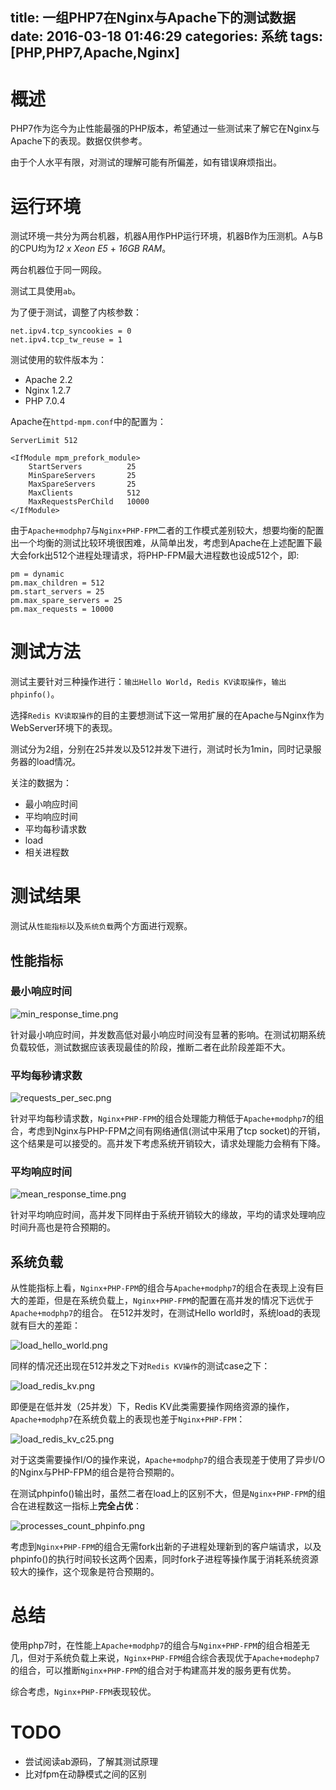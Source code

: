 title: 一组PHP7在Nginx与Apache下的测试数据
date: 2016-03-18 01:46:29
categories: 系统
tags: [PHP,PHP7,Apache,Nginx]
---

# 概述

PHP7作为迄今为止性能最强的PHP版本，希望通过一些测试来了解它在Nginx与Apache下的表现。数据仅供参考。

由于个人水平有限，对测试的理解可能有所偏差，如有错误麻烦指出。

<!-- more -->

# 运行环境

测试环境一共分为两台机器，机器A用作PHP运行环境，机器B作为压测机。A与B的CPU均为*12 x Xeon E5* + *16GB RAM*。

两台机器位于同一网段。

测试工具使用`ab`。

为了便于测试，调整了内核参数：

```
net.ipv4.tcp_syncookies = 0
net.ipv4.tcp_tw_reuse = 1
```

测试使用的软件版本为：

+ Apache 2.2
+ Nginx 1.2.7
+ PHP 7.0.4

Apache在`httpd-mpm.conf`中的配置为：

```
ServerLimit 512

<IfModule mpm_prefork_module>
    StartServers          25
    MinSpareServers       25
    MaxSpareServers       25
    MaxClients            512
    MaxRequestsPerChild   10000
</IfModule>
```

由于`Apache+modphp7`与`Nginx+PHP-FPM`二者的工作模式差别较大，想要均衡的配置出一个均衡的测试比较环境很困难，从简单出发，考虑到Apache在上述配置下最大会fork出512个进程处理请求，将PHP-FPM最大进程数也设成512个，即:

```
pm = dynamic
pm.max_children = 512
pm.start_servers = 25
pm.max_spare_servers = 25
pm.max_requests = 10000
```

# 测试方法

测试主要针对三种操作进行：`输出Hello World`，`Redis KV读取操作`，`输出phpinfo()`。

选择`Redis KV读取操作`的目的主要想测试下这一常用扩展的在Apache与Nginx作为WebServer环境下的表现。

测试分为2组，分别在25并发以及512并发下进行，测试时长为1min，同时记录服务器的load情况。

关注的数据为：

+ 最小响应时间
+ 平均响应时间
+ 平均每秒请求数
+ load
+ 相关进程数

# 测试结果

测试从`性能指标`以及`系统负载`两个方面进行观察。

## 性能指标

### 最小响应时间

![min_response_time.png](https://blog.wislay.com/wp-content/uploads/2016/03/min_response_time.png)

针对最小响应时间，并发数高低对最小响应时间没有显著的影响。在测试初期系统负载较低，测试数据应该表现最佳的阶段，推断二者在此阶段差距不大。

### 平均每秒请求数

![requests_per_sec.png](https://blog.wislay.com/wp-content/uploads/2016/03/requests_per_sec.png)

针对平均每秒请求数，`Nginx+PHP-FPM`的组合处理能力稍低于`Apache+modphp7`的组合，考虑到Nginx与PHP-FPM之间有网络通信(测试中采用了tcp socket)的开销，这个结果是可以接受的。高并发下考虑系统开销较大，请求处理能力会稍有下降。

### 平均响应时间

![mean_response_time.png](https://blog.wislay.com/wp-content/uploads/2016/03/mean_response_time.png)

针对平均响应时间，高并发下同样由于系统开销较大的缘故，平均的请求处理响应时间升高也是符合预期的。


## 系统负载

从性能指标上看，`Nginx+PHP-FPM`的组合与`Apache+modphp7`的组合在表现上没有巨大的差距，但是在系统负载上，`Nginx+PHP-FPM`的配置在高并发的情况下远优于`Apache+modphp7`的组合。
在512并发时，在测试Hello world时，系统load的表现就有巨大的差距：

![load_hello_world.png](https://blog.wislay.com/wp-content/uploads/2016/03/load_hello_world.png)

同样的情况还出现在512并发之下对`Redis KV操作`的测试case之下：

![load_redis_kv.png](https://blog.wislay.com/wp-content/uploads/2016/03/load_redis_kv.png)

即便是在低并发（25并发）下，Redis KV此类需要操作网络资源的操作，`Apache+modphp7`在系统负载上的表现也差于`Nginx+PHP-FPM`：

![load_redis_kv_c25.png](https://blog.wislay.com/wp-content/uploads/2016/03/load_redis_kv_c25.png)

对于这类需要操作I/O的操作来说，`Apache+modphp7`的组合表现差于使用了异步I/O的Nginx与PHP-FPM的组合是符合预期的。

在测试phpinfo()输出时，虽然二者在load上的区别不大，但是`Nginx+PHP-FPM`的组合在进程数这一指标上**完全占优**：

![processes_count_phpinfo.png](https://blog.wislay.com/wp-content/uploads/2016/03/processes_count_phpinfo.png)

考虑到`Nginx+PHP-FPM`的组合无需fork出新的子进程处理新到的客户端请求，以及phpinfo()的执行时间较长这两个因素，同时fork子进程等操作属于消耗系统资源较大的操作，这个现象是符合预期的。

# 总结

使用php7时，在性能上`Apache+modphp7`的组合与`Nginx+PHP-FPM`的组合相差无几，但对于系统负载上来说，`Nginx+PHP-FPM`组合综合表现优于`Apache+modephp7`的组合，可以推断`Nginx+PHP-FPM`的组合对于构建高并发的服务更有优势。

综合考虑，`Nginx+PHP-FPM`表现较优。

# TODO

+ 尝试阅读ab源码，了解其测试原理
+ 比对fpm在动静模式之间的区别


